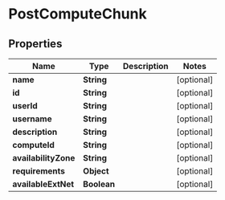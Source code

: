 
# PostComputeChunk

## Properties
Name | Type | Description | Notes
------------ | ------------- | ------------- | -------------
**name** | **String** |  |  [optional]
**id** | **String** |  |  [optional]
**userId** | **String** |  |  [optional]
**username** | **String** |  |  [optional]
**description** | **String** |  |  [optional]
**computeId** | **String** |  |  [optional]
**availabilityZone** | **String** |  |  [optional]
**requirements** | **Object** |  |  [optional]
**availableExtNet** | **Boolean** |  |  [optional]




